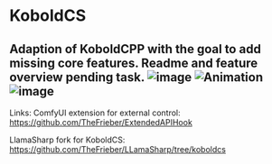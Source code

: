 # KoboldCS
Adaption of KoboldCPP with the goal to add missing core features. Readme and feature overview pending task.
![image](https://github.com/user-attachments/assets/abee63be-b5d1-402b-adca-e79f8218633d)
![Animation](https://github.com/user-attachments/assets/965ff65e-2887-4e37-b3a6-f8c4fb5f8fdc)
![image](https://github.com/user-attachments/assets/1bee5d42-a6e2-4152-a251-eb24ac264b16)
----
Links:
ComfyUI extension for external control: https://github.com/TheFrieber/ExtendedAPIHook

LlamaSharp fork for KoboldCS: https://github.com/TheFrieber/LLamaSharp/tree/koboldcs
